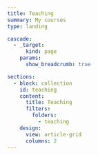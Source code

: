 ```yaml
---
title: Teaching
summary: My courses
type: landing

cascade:
  - _target:
      kind: page
    params:
      show_breadcrumb: true

sections:
  - block: collection 
    id: teaching
    content:
      title: Teaching
      filters:
        folders:
          - teaching
    design:
      view: article-grid
      columns: 2
---
```

